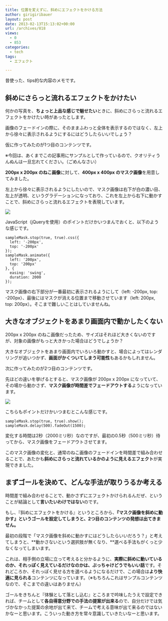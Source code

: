 ```yaml
---
title: 位置を変えずに、斜めにエフェクトをかける方法
author: girigiribauer
layout: post
date: 2013-02-13T15:13:02+00:00
url: /archives/818
views:
  - 0
  - 853
categories:
  - tech
tags:
  - エフェクト

---
```

昔使った、tips的な内容のメモです。

## 斜めにさらっと流れるエフェクトをかけたい

何かの写真を、**ちょっと上品な感じで魅せたい**ときに、斜めにさらっと流れるエフェクトをかけたい時があったとします。

画像のフェードインの際に、そのままふわっと全体を表示するのではなく、左上から徐々に表示されるようにするにはどうしたらいいでしょう？

仮に作ってみたのが1つ目のコンテンツです。



※今回は、あくまでこの記事用にサンプルとして作っているので、クオリティうんぬんは一旦忘れてください。（ごめんなさい）

**200px x 200px のねこ画像**に対して、**400px x 400px のマスク画像**を用意してみました。

左上から徐々に表示されるようにしたいので、マスク画像は右下が白の濃い目、左上が透明、というグラデーションになっており、これを左上から右下に動かすことで、斜めにさらっと流れるエフェクトを表現しています。

![][1]

JavaScript（jQueryを使用）のポイントだけかいつまんでおくと、以下のような感じです。

    sampleMask.stop(true, true).css({
      left: '-200px',
      top: '-200px'
    });
    sampleMask.animate({
      left: '200px',
      top: '200px'
    }, {
      easing: 'swing',
      duration: 2000
    });
    

マスク画像の右下部分が一番最初に表示されるようにして（left: -200px, top: -200px）、最後にはマスクが消える位置まで移動させています（left: 200px, top: 200px）。そこまで難しいことはしていませんね。

## 大きなオブジェクトをあまり画面内で動かしたくない

200px x 200px のねこ画像だったため、サイズはそれほど大きくないのですが、対象の画像がもっと大きかった場合はどうでしょうか？

大きなオブジェクトをあまり画面内でいろいろ動かすと、場合によってはレンダリングが追いつかず、**画面がかくついてしまう可能性**もあるかもしれません。

次に作ってみたのが2つ目のコンテンツです。



先ほどの違いを挙げるとすると、マスク画像が 200px x 200px になっていて、その場から動かさず、**マスク画像が時間差でフェードアウトする**ようになっています。

![][2]

こちらもポイントだけかいつまむとこんな感じです。

    sampleMask.stop(true, true).show();
    sampleMask.delay(500).fadeOut(1500);
    

変化する時間は2秒（2000ミリ秒）なのですが、最初の0.5秒（500ミリ秒）待ってから、マスク画像をフェードアウトさせてます。

このマスク画像の変化と、通常のねこ画像のフェードインを時間差で組み合わせることで、あたかも**斜めにさらっと流れているかのように見えるエフェクト**が実現できました。

## まずゴールを決めて、どんな手法が取りうるか考える

時間差で組み合わせることで、動かさずにエフェクトかけられるんだぜ、ということが結論として**言いたいわけではない**のです。

もし、『斜めにエフェクトをかける』というところから、**『マスク画像を斜めに動かす』というゴールを設定してしまうと、2つ目のコンテンツの発想は出てきません。**

最初の段階で「マスク画像を斜めに動かすにはどうしたらいいだろう？」と考えてしまうと、**動かさないという選択肢が無くなり、**選べる手法もがくっと少なくなってしまいます。

これは、相手側の立場に立って考えると分かるように、**実際に斜めに動いているのか、それっぽく見えているだけなのかは、ぶっちゃけどうでもいい話**です。それどころか、それっぽく見せる方を選べるようになるだけで、この場合は**より快適に見られる**コンテンツになっています。（※もちろんこれはサンプルコンテンツなので、そこまでの違いはありません）

ゴールをきちんと『体験として落とし込む』ところまで吟味したうえで設定できれば、チームとして**各自得意分野での手法の提案が出来る**ので、自分だけでは気づかなかった提案の余地が出て来て、チームで考える意味が出て来るのではないかなーと思います。こういった動き方を常々意識していきたいなーと思います。

 [1]: /img/2013/02/sample-mask2.png
 [2]: /img/2013/02/sample-mask.png

